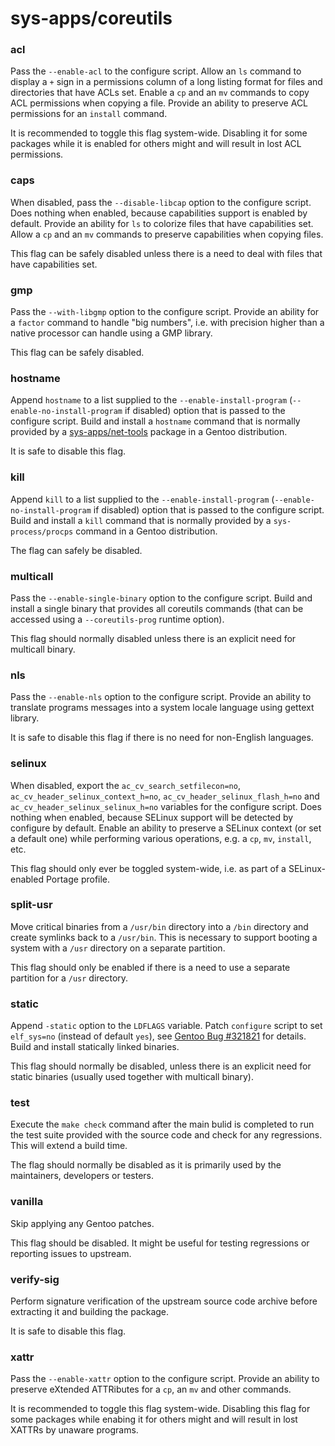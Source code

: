 # sys-apps/coreutils

### acl
Pass the `--enable-acl` to the configure script. Allow an `ls` command to display a `+` sign in a permissions column of a long listing format for files and directories that have ACLs set. Enable a `cp` and an `mv` commands to copy ACL permissions when copying a file. Provide an ability to preserve ACL permissions for an `install` command.

It is recommended to toggle this flag system-wide. Disabling it for some packages while it is enabled for others might and will result in lost ACL permissions.

### caps
When disabled, pass the `--disable-libcap` option to the configure script. Does nothing when enabled, because capabilities support is enabled by default. Provide an ability for `ls` to colorize files that have capabilities set. Allow a `cp` and an `mv` commands to preserve capabilities when copying files.

This flag can be safely disabled unless there is a need to deal with files that have capabilities set.

### gmp
Pass the `--with-libgmp` option to the configure script. Provide an ability for a `factor` command to handle "big numbers", i.e. with precision higher than a native processor can handle using a GMP library.

This flag can be safely disabled.

### hostname
Append `hostname` to a list supplied to the `--enable-install-program` (`--enable-no-install-program` if disabled) option that is passed to the configure script. Build and install a `hostname` command that is normally provided by a [sys-apps/net-tools](net-tools.md) package in a Gentoo distribution.

It is safe to disable this flag.

### kill
Append `kill` to a list supplied to the `--enable-install-program` (`--enable-no-install-program` if disabled) option that is passed to the configure script. Build and install a `kill` command that is normally provided by a `sys-process/procps` command in a Gentoo distribution.

The flag can safely be disabled.

### multicall
Pass the `--enable-single-binary` option to the configure script. Build and install a single binary that provides all coreutils commands (that can be accessed using a `--coreutils-prog` runtime option).

This flag should normally disabled unless there is an explicit need for multicall binary.

### nls
Pass the `--enable-nls` option to the configure script. Provide an ability to translate programs messages into a system locale language using gettext library.

It is safe to disable this flag if there is no need for non-English languages.

### selinux
When disabled, export the `ac_cv_search_setfilecon=no`, `ac_cv_header_selinux_context_h=no`, `ac_cv_header_selinux_flash_h=no` and `ac_cv_header_selinux_selinux_h=no` variables for the configure script. Does nothing when enabled, because SELinux support will be detected by configure by default. Enable an ability to preserve a SELinux context (or set a default one) while performing various operations, e.g. a `cp`, `mv`, `install`, etc.

This flag should only ever be toggled system-wide, i.e. as part of a SELinux-enabled Portage profile.

### split-usr
Move critical binaries from a `/usr/bin` directory into a `/bin` directory and create symlinks back to a `/usr/bin`. This is necessary to support booting a system with a `/usr` directory on a separate partition.

This flag should only be enabled if there is a need to use a separate partition for a `/usr` directory.

### static
Append `-static` option to the `LDFLAGS` variable. Patch `configure` script to set `elf_sys=no` (instead of default `yes`), see [Gentoo Bug #321821](https://bugs.gentoo.org/321821) for details. Build and install statically linked binaries.

This flag should normally be disabled, unless there is an explicit need for static binaries (usually used together with multicall binary).

### test
Execute the `make check` command after the main bulid is completed to run the test suite provided with the source code and check for any regressions. This will extend a build time.

The flag should normally be disabled as it is primarily used by the maintainers, developers or testers.

### vanilla
Skip applying any Gentoo patches.

This flag should be disabled. It might be useful for testing regressions or reporting issues to upstream.

### verify-sig
Perform signature verification of the upstream source code archive before extracting it and building the package.

It is safe to disable this flag.

### xattr
Pass the `--enable-xattr` option to the configure script. Provide an ability to preserve eXtended ATTRibutes for a `cp`, an `mv` and other commands.

It is recommended to toggle this flag system-wide. Disabling this flag for some packages while enabing it for others might and will result in lost XATTRs by unaware programs.
